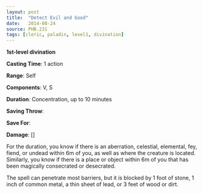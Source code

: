 ```yaml
---
layout: post
title:  "Detect Evil and Good"
date:   2014-08-24
source: PHB.231
tags: [cleric, paladin, level1, divination]
---
```


**1st-level divination**

**Casting Time**: 1 action

**Range**: Self

**Components**: V, S

**Duration**: Concentration, up to 10 minutes

**Saving Throw**:

**Save For**:

**Damage**: []

For the duration, you know if there is an aberration, celestial, elemental, fey, fiend, or undead within 6m of you, as well as where the creature is located. Similarly, you know if there is a place or object within 6m of you that has been magically consecrated or desecrated.

The spell can penetrate most barriers, but it is blocked by 1 foot of stone, 1 inch of common metal, a thin sheet of lead, or 3 feet of wood or dirt.